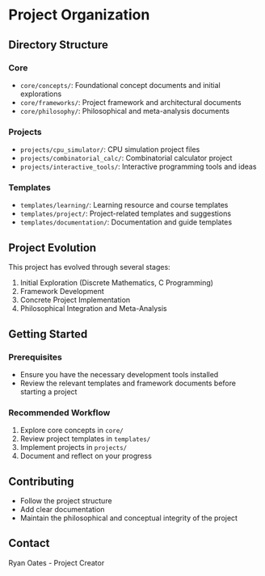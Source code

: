 # Project Organization

## Directory Structure

### Core
- `core/concepts/`: Foundational concept documents and initial explorations
- `core/frameworks/`: Project framework and architectural documents
- `core/philosophy/`: Philosophical and meta-analysis documents

### Projects
- `projects/cpu_simulator/`: CPU simulation project files
- `projects/combinatorial_calc/`: Combinatorial calculator project
- `projects/interactive_tools/`: Interactive programming tools and ideas

### Templates
- `templates/learning/`: Learning resource and course templates
- `templates/project/`: Project-related templates and suggestions
- `templates/documentation/`: Documentation and guide templates

## Project Evolution

This project has evolved through several stages:
1. Initial Exploration (Discrete Mathematics, C Programming)
2. Framework Development
3. Concrete Project Implementation
4. Philosophical Integration and Meta-Analysis

## Getting Started

### Prerequisites
- Ensure you have the necessary development tools installed
- Review the relevant templates and framework documents before starting a project

### Recommended Workflow
1. Explore core concepts in `core/`
2. Review project templates in `templates/`
3. Implement projects in `projects/`
4. Document and reflect on your progress

## Contributing
- Follow the project structure
- Add clear documentation
- Maintain the philosophical and conceptual integrity of the project

## Contact
Ryan Oates - Project Creator